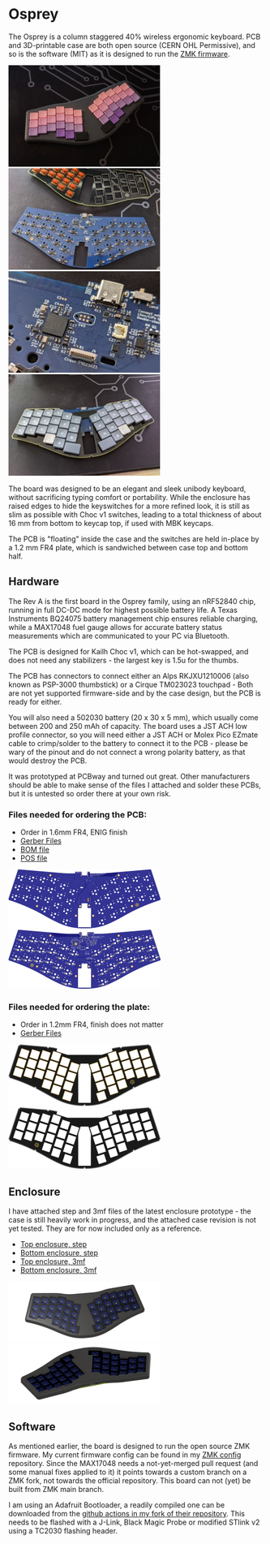 # Osprey

The Osprey is a column staggered 40% wireless ergonomic keyboard. PCB and 3D-printable case are both open source (CERN OHL Permissive), and so is the software (MIT) as it is designed to run the [ZMK firmware](https://github.com/zmkfirmware/zmk).

[![Entire board](img/photo_full_s.jpg)](img/photo_full.jpg)  [![Entire PCB](img/photo_pcb_s.jpg)](img/photo_pcb.jpg)  [![PCB detail](img/photo_detail_s.jpg)](img/photo_detail.jpg) [![Plate with caps and PCB](img/photo_plate_s.jpg)](img/photo_plate.jpg)

The board was designed to be an elegant and sleek unibody keyboard, without sacrificing typing comfort or portability. While the enclosure has raised edges to hide the keyswitches for a more refined look, it is still as slim as possible with Choc v1 switches, leading to a total thickness of about 16 mm from bottom to keycap top, if used with MBK keycaps.

The PCB is "floating" inside the case and the switches are held in-place by a 1.2 mm FR4 plate, which is sandwiched between case top and bottom half.

## Hardware
The Rev A is the first board in the Osprey family, using an nRF52840 chip, running in full DC-DC mode for highest possible battery life. A Texas Instruments BQ24075 battery management chip ensures reliable charging, while a MAX17048 fuel gauge allows for accurate battery status measurements which are communicated to your PC via Bluetooth.

The PCB is designed for Kailh Choc v1, which can be hot-swapped, and does not need any stabilizers - the largest key is 1.5u for the thumbs.

The PCB has connectors to connect either an Alps RKJXU1210006 (also known as PSP-3000 thumbstick) or a Cirque TM023023 touchpad - Both are not yet supported firmware-side and by the case design, but the PCB is ready for either.

You will also need a 502030 battery (20 x 30 x 5 mm), which usually come between 200 and 250 mAh of capacity. The board uses a JST ACH low profile connector, so you will need either a JST ACH or Molex Pico EZmate cable to crimp/solder to the battery to connect it to the PCB - please be wary of the pinout and do not connect a wrong polarity battery, as that would destroy the PCB.

It was prototyped at PCBway and turned out great. Other manufacturers should be able to make sense of the files I attached and solder these PCBs, but it is untested so order there at your own risk. 

### Files needed for ordering the PCB:

- Order in 1.6mm FR4, ENIG finish
- [Gerber Files](osprey_rev_a/fab/osprey_rev_a-GERBER.zip)
- [BOM file](osprey_rev_a/fab/osprey_rev_a_BOM.xlsx)
- [POS file](osprey_rev_a/fab/osprey_rev_a-bottom-POS.csv)


[![Top side](img/render_osprey_rev_a_top_s.png)](img/render_osprey_rev_a_top.png)  [![Bottom side](img/render_osprey_rev_a_bottom_s.png)](img/render_osprey_rev_a_bottom.png)

### Files needed for ordering the plate:

- Order in 1.2mm FR4, finish does not matter
- [Gerber Files](osprey_plate/fab/osprey_plate.zip)

[![Top side](img/render_osprey_plate_top_s.png)](img/render_osprey_plate_top.png)  [![Bottom side](img/render_osprey_plate_bottom_s.png)](img/render_osprey_plate_bottom.png)

## Enclosure
I have attached step and 3mf files of the latest enclosure prototype - the case is still heavily work in progress, and the attached case revision is not yet tested. They are for now included only as a reference.
- [Top enclosure, step](osprey_enclosure/osprey_enclosure_top.step)
- [Bottom enclosure, step](osprey_enclosure/osprey_enclosure_bot.step)
- [Top enclosure, 3mf](osprey_enclosure/osprey_enclosure_top.3mf)
- [Bottom enclosure, 3mf](osprey_enclosure/osprey_enclosure_bot.3mf)

[![Front side](img/render_osprey_case1_s.png)](img/render_osprey_case1.png)  [![Rear side](img/render_osprey_case2_s.png)](img/render_osprey_case2.png)


## Software
As mentioned earlier, the board is designed to run the open source ZMK firmware. My current firmware config can be found in my [ZMK config](https://github.com/ebastler/zmk-config/tree/main/config/boards/arm/osprey) repository. Since the MAX17048 needs a not-yet-merged pull request (and some manual fixes applied to it) it points towards a custom branch on a ZMK fork, not towards the official repository. This board can not (yet) be built from ZMK main branch.

I am using an Adafruit Bootloader, a readily compiled one can be downloaded from the [github actions in my fork of their repository](https://github.com/ebastler/Adafruit_nRF52_Bootloader/actions/runs/). This needs to be flashed with a J-Link, Black Magic Probe or modified STlink v2 using a TC2030 flashing header.